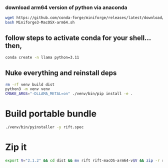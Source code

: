 ### download arm64 version of python via anaconda
```bash
wget https://github.com/conda-forge/miniforge/releases/latest/download/Miniforge3-MacOSX-arm64.sh
bash Miniforge3-MacOSX-arm64.sh
```
## follow steps to activate conda for your shell... then,
```bash
conda create -n llama python=3.11
```

## Nuke everything and reinstall deps
```bash
rm -rf venv build dist
python3 -m venv venv
CMAKE_ARGS="-DLLAMA_METAL=on" ./venv/bin/pip install -e .
```

# Build portable bundle
```bash
./venv/bin/pyinstaller -y rift.spec
```

# Zip it
```bash
export V="2.1.2" && cd dist && mv rift rift-macOS-arm64-v$V && zip -r rift-macOS-arm64-v$V.zip rift-macOS-arm64-v$V
```
